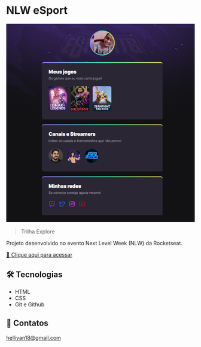 # NLW eSport

![preview](./.github/preview.png)

> Trilha Explore

Projeto desenvolvido no evento Next Level Week (NLW) da Rocketseat.

[🔗 Clique aqui para acessar](https://elivan-mendes.github.io/nlw-esports/)

## 🛠 Tecnologias

- HTML
- CSS
- Git e Github

## 💛 Contatos

hellivan18@gmail.com
